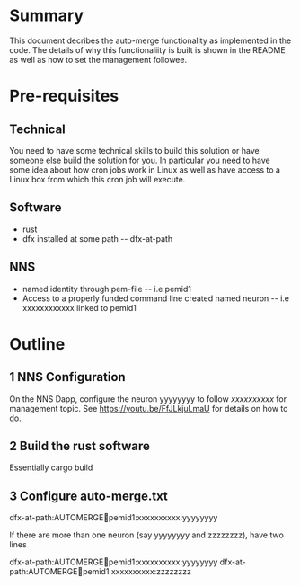 # Summary
This document decribes the auto-merge functionality as implemented in the code. The details of why this functionaliity is built is shown in the README as well as how to set the management followee. 

# Pre-requisites 

## Technical

You need to have some technical skills to build this solution or have someone else build the solution for you. In particular you need to have some idea about how cron jobs work in Linux as well as have access to a Linux box from which this cron job will execute.

## Software

* rust 
* dfx installed at some path -- dfx-at-path


## NNS

* named identity through pem-file -- i.e pemid1
* Access to a properly funded command line created named neuron  -- i.e xxxxxxxxxxxx linked to pemid1



# Outline 

## 1 NNS Configuration

On the NNS Dapp, configure the neuron yyyyyyyy to follow *xxxxxxxxxx*  for management topic. See https://youtu.be/FfJLkjuLmaU for details on how to do.

## 2 Build the rust software 
Essentially cargo build

## 3 Configure auto-merge.txt

dfx-at-path:AUTOMERGE:100:pemid1:xxxxxxxxxx:yyyyyyyy

If there are more than one neuron (say yyyyyyyy and zzzzzzzz), have two lines

dfx-at-path:AUTOMERGE:100:pemid1:xxxxxxxxxx:yyyyyyyy
dfx-at-path:AUTOMERGE:100:pemid1:xxxxxxxxxx:zzzzzzzz